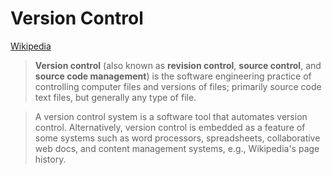 # Version Control
[Wikipedia](https://en.wikipedia.org/wiki/Version_control)

> **Version control** (also known as **revision control**, **source control**, and **source code management**) is the software engineering practice of controlling computer files and versions of files; primarily source code text files, but generally any type of file.

> A version control system is a software tool that automates version control. Alternatively, version control is embedded as a feature of some systems such as word processors, spreadsheets, collaborative web docs, and content management systems, e.g., Wikipedia's page history.